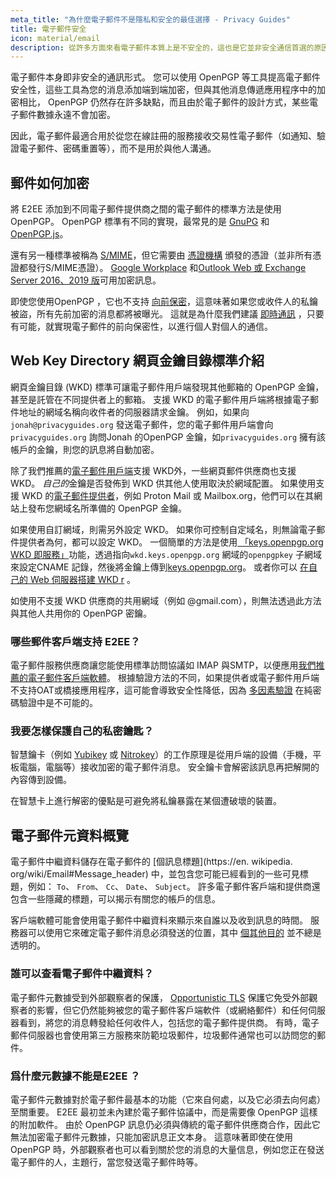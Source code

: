 ```yaml
---
meta_title: "為什麼電子郵件不是隱私和安全的最佳選擇 - Privacy Guides"
title: 電子郵件安全
icon: material/email
description: 從許多方面來看電子郵件本質上是不安全的，這也是它並非安全通信首選的原因。
---
```


電子郵件本身即非安全的通訊形式。 您可以使用 OpenPGP 等工具提高電子郵件安全性，這些工具為您的消息添加端到端加密，但與其他消息傳遞應用程序中的加密相比， OpenPGP 仍然存在許多缺點，而且由於電子郵件的設計方式，某些電子郵件數據永遠不會加密。

因此，電子郵件最適合用於從您在線註冊的服務接收交易性電子郵件（如通知、驗證電子郵件、密碼重置等），而不是用於與他人溝通。

## 郵件如何加密

將 E2EE 添加到不同電子郵件提供商之間的電子郵件的標準方法是使用 OpenPGP。 OpenPGP 標準有不同的實現，最常見的是 [GnuPG](https://en.wikipedia.org/wiki/GNU_Privacy_Guard) 和 [OpenPGP.js](https://openpgpjs.org)。

還有另一種標準被稱為 [S/MIME](https://en.wikipedia.org/wiki/S/MIME)，但它需要由 [憑證機構](https://en.wikipedia.org/wiki/Certificate_authority) 頒發的憑證（並非所有憑證都發行S/MIME憑證）。 [Google Workplace](https://support.google.com/a/topic/9061730) 和[Outlook Web 或 Exchange Server 2016、2019 版](https://support.office.com/article/encrypt-messages-by-using-s-mime-in-outlook-on-the-web-878c79fc-7088-4b39-966f-14512658f480)可用加密訊息。

即使您使用OpenPGP ，它也不支持 [向前保密](https://en.wikipedia.org/wiki/Forward_secrecy)，這意味著如果您或收件人的私鑰被盜，所有先前加密的消息都將被曝光。 這就是為什麼我們建議 [即時通訊](../real-time-communication.md) ，只要有可能，就實現電子郵件的前向保密性，以進行個人對個人的通信。

## Web Key Directory 網頁金鑰目錄標準介紹

網頁金鑰目錄 (WKD) 標準可讓電子郵件用戶端發現其他郵箱的 OpenPGP 金鑰，甚至是託管在不同提供者上的郵箱。 支援 WKD 的電子郵件用戶端將根據電子郵件地址的網域名稱向收件者的伺服器請求金鑰。 例如，如果向`jonah@privacyguides.org` 發送電子郵件，您的電子郵件用戶端會向`privacyguides.org` 詢問Jonah 的OpenPGP 金鑰，如`privacyguides.org` 擁有該帳戶的金鑰，則您的訊息將自動加密。

除了我們推薦的[電子郵件用戶端](../email-clients.md)支援 WKD外，一些網頁郵件供應商也支援 WKD。 *自己的*金鑰是否發佈到 WKD 供其他人使用取決於網域配置。 如果使用支援 WKD 的[電子郵件提供者](../email.md#openpgp-known-services)，例如 Proton Mail 或 Mailbox.org，他們可以在其網站上發布您網域名所準備的 OpenPGP 金鑰。

如果使用自訂網域，則需另外設定 WKD。 如果你可控制自定域名，則無論電子郵件提供者為何，都可以設定 WKD。 一個簡單的方法是使用[ 「keys.openpgp.org WKD 即服務」](https://keys.openpgp.org/about/usage#wkd-as-a-service)功能，透過指向`wkd.keys.openpgp.org` 網域的`openpgpkey` 子網域來設定CNAME 記錄，然後將金鑰上傳到[keys.openpgp.org](https://keys.openpgp.org/)。 或者你可以 [在自己的 Web 伺服器搭建 WKD r](https://wiki.gnupg.org/WKDHosting) 。

如使用不支援 WKD 供應商的共用網域（例如 @gmail.com），則無法透過此方法與其他人共用你的 OpenPGP 密鑰。

### 哪些郵件客戶端支持 E2EE？

電子郵件服務供應商讓您能使用標準訪問協議如 IMAP 與SMTP，以便應用[我們推薦的電子郵件客戶端軟體](../email-clients.md)。 根據驗證方法的不同，如果提供者或電子郵件用戶端不支持OAT或橋接應用程序，這可能會導致安全性降低，因為 [多因素驗證](multi-factor-authentication.md) 在純密碼驗證中是不可能的。

### 我要怎樣保護自己的私密鑰匙？

智慧鑰卡（例如 [Yubikey](https://support.yubico.com/hc/articles/360013790259-Using-Your-YubiKey-with-OpenPGP) 或 [Nitrokey](https://nitrokey.com)）的工作原理是從用戶端的設備（手機，平板電腦，電腦等）接收加密的電子郵件消息。 安全鑰卡會解密該訊息再把解開的內容傳到設備。

在智慧卡上進行解密的優點是可避免將私鑰暴露在某個遭破壞的裝置。

## 電子郵件元資料概覽

電子郵件中繼資料儲存在電子郵件的 [個訊息標題](https://en. wikipedia. org/wiki/Email#Message_header) 中，並包含您可能已經看到的一些可見標題，例如： `To`、 `From`、 `Cc`、 `Date`、 `Subject`。 許多電子郵件客戶端和提供商還包含一些隱藏的標題，可以揭示有關您的帳戶的信息。

客戶端軟體可能會使用電子郵件中繼資料來顯示來自誰以及收到訊息的時間。 服務器可以使用它來確定電子郵件消息必須發送的位置，其中 [個其他目的](https://en.wikipedia.org/wiki/Email#Message_header) 並不總是透明的。

### 誰可以查看電子郵件中繼資料？

電子郵件元數據受到外部觀察者的保護， [Opportunistic TLS](https://en.wikipedia.org/wiki/Opportunistic_TLS) 保護它免受外部觀察者的影響，但它仍然能夠被您的電子郵件客戶端軟件（或網絡郵件）和任何伺服器看到，將您的消息轉發給任何收件人，包括您的電子郵件提供商。 有時，電子郵件伺服器也會使用第三方服務來防範垃圾郵件，垃圾郵件通常也可以訪問您的郵件。

### 爲什麼元數據不能是E2EE ？

電子郵件元數據對於電子郵件最基本的功能（它來自何處，以及它必須去向何處）至關重要。 E2EE 最初並未內建於電子郵件協議中，而是需要像 OpenPGP 這樣的附加軟件。 由於 OpenPGP 訊息仍必須與傳統的電子郵件供應商合作，因此它無法加密電子郵件元數據，只能加密訊息正文本身。 這意味著即使在使用 OpenPGP 時，外部觀察者也可以看到關於您的消息的大量信息，例如您正在發送電子郵件的人，主題行，當您發送電子郵件時等。
